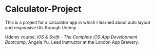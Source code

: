 # Calculator-Project

This is a project for a calculator app in which I learned about auto layout and responsive UIs through Udemy

Udemy course: _iOS & Swift - The Complete iOS App Development Bootcamp_, Angela Yu, Lead Instructor at the London App Brewery.
